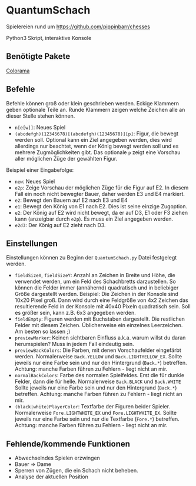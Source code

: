 # QuantumSchach
Spielereien rund um https://github.com/pippinbarr/chesses

Python3 Skript, interaktive Konsole
## Benötigte Pakete
[Colorama](https://pypi.org/project/colorama/)

## Befehle
Befehle können groß oder klein geschrieben werden. Eckige Klammern geben optionale Teile an. Runde Klammern zeigen welche Zeichen alle an dieser Stelle stehen können.
* `n[e[w]]`: Neues Spiel
* `(abcdefgh)(12345678)[(abcdefgh)(12345678)][p]`: Figur, die bewegt werden soll. Optional kann ein Ziel angegeben werden, dies wird allerdings nur beachtet, wenn der König bewegt werden soll und es mehrere Zugmöglichkeiten gibt. Das optionale `p` zeigt eine Vorschau aller möglichen Züge der gewählten Figur. 

Beispiel einer Eingabefolge:
* `new`: Neues Spiel
* `e2p`: Zeige Vorschau der möglichen Züge für die Figur auf E2. In diesem Fall ein noch nicht bewegter Bauer, daher werden E3 und E4 markiert.
* `e2`: Bewegt den Bauern auf E2 nach E3 und E4
* `e1`: Bewegt den König von E1 nach E2. Dies ist seine einzige Zugoption.
* `e2`: Der König auf E2 wird nicht bewegt, da er auf D3, E1 oder F3 ziehen kann (anzeigbar durch `e2p`). Es muss ein Ziel angegeben werden.
* `e2d3`: Der König auf E2 zieht nach D3. 

## Einstellungen
Einstellungen können zu Beginn der `QuantumSchach.py` Datei festgelegt werden.
* `fieldSizeX`, `fieldSizeY`: Anzahl an Zeichen in Breite und Höhe, die verwendet werden, um ein Feld des Schachbretts darzustellen. So können die Felder immer (annähernd) quadratisch und in beliebiger Größe dargestellt werden. Beispiel: Die Zeichen in der Konsole sind 10x20 Pixel groß. Dann wird durch eine Feldgröße von 4x2 Zeichen das resultierende Feld in der Konsole mit 40x40 Pixeln quadratisch sein. Soll es größer sein, kann z.B. 6x3 angegeben werden. 
* `fieldEmpty`: Figuren werden mit Buchstaben dargestellt. Die restlichen Felder mit diesem Zeichen. Üblicherweise ein einzelnes Leerzeichen. Am besten so lassen ;) 
* `previewMarker`: Keinen sichtbaren Einfluss a.k.a. warum willst du daran herumspielen? Muss in jedem Fall eindeutig sein. 
* `previewBackColors`: Die Farben, mit denen Vorschaufelder eingefärbt werden. Normalerweise `Back.YELLOW` und `Back.LIGHTYELLOW_EX`. Sollte jeweils nur eine Farbe sein und nur den Hintergrund (`Back.*`) betreffen. Achtung: manche Farben führen zu Fehlern - liegt nicht an mir.
* `normalBackColors`: Farbe des normalen Spielfeldes. Erst die für dunkle Felder, dann die für helle. Normalerweise `Back.BLACK` und `Back.WHITE` Sollte jeweils nur eine Farbe sein und nur den Hintergrund (`Back.*`) betreffen. Achtung: manche Farben führen zu Fehlern - liegt nicht an mir.
* `(black|white)PlayerColor`: Textfarbe der Figuren beider Spieler. Normalerweise `Fore.LIGHTWHITE_EX` und `Fore.LIGHTWHITE_EX`. Sollte jeweils nur eine Farbe sein und nur die Textfarbe (`Fore.*`) betreffen. Achtung: manche Farben führen zu Fehlern - liegt nicht an mir.

## Fehlende/kommende Funktionen
* Abwechselndes Spielen erzwingen
* Bauer => Dame
* Sperren von Zügen, die ein Schach nicht beheben.
* Analyse der aktuellen Position
